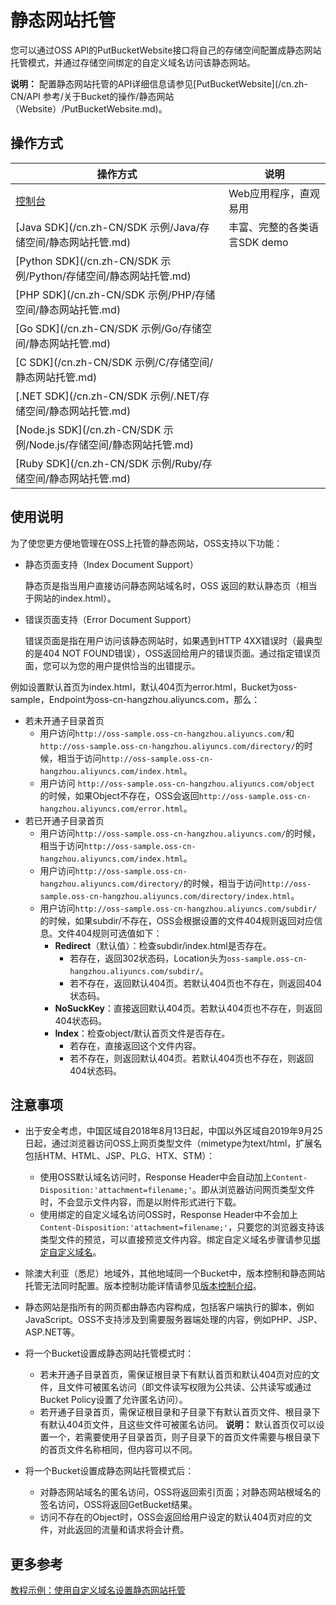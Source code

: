 # 静态网站托管

您可以通过OSS API的PutBucketWebsite接口将自己的存储空间配置成静态网站托管模式，并通过存储空间绑定的自定义域名访问该静态网站。

**说明：** 配置静态网站托管的API详细信息请参见[PutBucketWebsite](/cn.zh-CN/API 参考/关于Bucket的操作/静态网站（Website）/PutBucketWebsite.md)。

## 操作方式

|操作方式|说明|
|----|--|
|[控制台](/cn.zh-CN/控制台用户指南/存储空间管理/基础设置/设置静态网站托管.md)|Web应用程序，直观易用|
|[Java SDK](/cn.zh-CN/SDK 示例/Java/存储空间/静态网站托管.md)|丰富、完整的各类语言SDK demo|
|[Python SDK](/cn.zh-CN/SDK 示例/Python/存储空间/静态网站托管.md)|
|[PHP SDK](/cn.zh-CN/SDK 示例/PHP/存储空间/静态网站托管.md)|
|[Go SDK](/cn.zh-CN/SDK 示例/Go/存储空间/静态网站托管.md)|
|[C SDK](/cn.zh-CN/SDK 示例/C/存储空间/静态网站托管.md)|
|[.NET SDK](/cn.zh-CN/SDK 示例/.NET/存储空间/静态网站托管.md)|
|[Node.js SDK](/cn.zh-CN/SDK 示例/Node.js/存储空间/静态网站托管.md)|
|[Ruby SDK](/cn.zh-CN/SDK 示例/Ruby/存储空间/静态网站托管.md)|

## 使用说明

为了使您更方便地管理在OSS上托管的静态网站，OSS支持以下功能：

-   静态页面支持（Index Document Support）

    静态页是指当用户直接访问静态网站域名时，OSS 返回的默认静态页（相当于网站的index.html）。

-   错误页面支持（Error Document Support）

    错误页面是指在用户访问该静态网站时，如果遇到HTTP 4XX错误时（最典型的是404 NOT FOUND错误），OSS返回给用户的错误页面。通过指定错误页面，您可以为您的用户提供恰当的出错提示。


例如设置默认首页为index.html，默认404页为error.html，Bucket为oss-sample，Endpoint为oss-cn-hangzhou.aliyuncs.com，那么：

-   若未开通子目录首页
    -   用户访问`http://oss-sample.oss-cn-hangzhou.aliyuncs.com/`和`http://oss-sample.oss-cn-hangzhou.aliyuncs.com/directory/`的时候，相当于访问`http://oss-sample.oss-cn-hangzhou.aliyuncs.com/index.html`。
    -   用户访问 `http://oss-sample.oss-cn-hangzhou.aliyuncs.com/object` 的时候，如果Object不存在，OSS会返回`http://oss-sample.oss-cn-hangzhou.aliyuncs.com/error.html`。
-   若已开通子目录首页
    -   用户访问`http://oss-sample.oss-cn-hangzhou.aliyuncs.com/`的时候，相当于访问`http://oss-sample.oss-cn-hangzhou.aliyuncs.com/index.html`。
    -   用户访问`http://oss-sample.oss-cn-hangzhou.aliyuncs.com/directory/`的时候，相当于访问`http://oss-sample.oss-cn-hangzhou.aliyuncs.com/directory/index.html`。
    -   用户访问`http://oss-sample.oss-cn-hangzhou.aliyuncs.com/subdir/`的时候，如果subdir/不存在，OSS会根据设置的文件404规则返回对应信息。文件404规则可选值如下：
        -   **Redirect**（默认值）：检查subdir/index.html是否存在。
            -   若存在，返回302状态码，Location头为`oss-sample.oss-cn-hangzhou.aliyuncs.com/subdir/`。
            -   若不存在，返回默认404页。若默认404页也不存在，则返回404状态码。
        -   **NoSuckKey**：直接返回默认404页。若默认404页也不存在，则返回404状态码。
        -   **Index**：检查object/默认首页文件是否存在。
            -   若存在，直接返回这个文件内容。
            -   若不存在，则返回默认404页。若默认404页也不存在，则返回404状态码。

## 注意事项

-   出于安全考虑，中国区域自2018年8月13日起，中国以外区域自2019年9月25日起，通过浏览器访问OSS上网页类型文件（mimetype为text/html，扩展名包括HTM、HTML、JSP、PLG、HTX、STM）：
    -   使用OSS默认域名访问时，Response Header中会自动加上`Content-Disposition:'attachment=filename;'`。即从浏览器访问网页类型文件时，不会显示文件内容，而是以附件形式进行下载。
    -   使用绑定的自定义域名访问OSS时，Response Header中不会加上`Content-Disposition:'attachment=filename;'`，只要您的浏览器支持该类型文件的预览，可以直接预览文件内容。绑定自定义域名步骤请参见[绑定自定义域名](/cn.zh-CN/控制台用户指南/存储空间管理/传输管理/绑定自定义域名.md)。
-   除澳大利亚（悉尼）地域外，其他地域同一个Bucket中，版本控制和静态网站托管无法同时配置。版本控制功能详情请参见[版本控制介绍](/cn.zh-CN/开发指南/数据安全/版本控制/版本控制介绍.md)。
-   静态网站是指所有的网页都由静态内容构成，包括客户端执行的脚本，例如JavaScript。OSS不支持涉及到需要服务器端处理的内容，例如PHP、JSP、ASP.NET等。
-   将一个Bucket设置成静态网站托管模式时：

    -   若未开通子目录首页，需保证根目录下有默认首页和默认404页对应的文件，且文件可被匿名访问（即文件读写权限为公共读、公共读写或通过Bucket Policy设置了允许匿名访问）。
    -   若开通子目录首页，需保证根目录和子目录下有默认首页文件、根目录下有默认404页文件，且这些文件可被匿名访问。
    **说明：** 默认首页仅可以设置一个，若需要使用子目录首页，则子目录下的首页文件需要与根目录下的首页文件名称相同，但内容可以不同。

-   将一个Bucket设置成静态网站托管模式后：
    -   对静态网站域名的匿名访问，OSS将返回索引页面；对静态网站根域名的签名访问，OSS将返回GetBucket结果。
    -   访问不存在的Object时，OSS会返回给用户设定的默认404页对应的文件，对此返回的流量和请求将会计费。

## 更多参考

[教程示例：使用自定义域名设置静态网站托管](/cn.zh-CN/开发指南/静态网站托管/教程示例：使用自定义域名设置静态网站托管.md)


